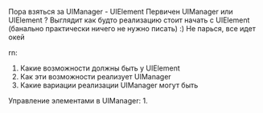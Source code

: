﻿Пора взяться за UIManager - UIElement
Первичен UIManager или UIElement ?
Выглядит как будто реализацию стоит начать с UIElement (банально практически ничего не нужно писать) 
:)
Не парься, все идет окей

rn:
1. Какие возможности должны быть у UIElement
2. Как эти возможности реализует UIManager
3. Какие вариации реализации UIManager могут быть


Управление элементами в UIManager:
1. 
